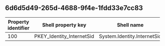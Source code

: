 ## 6d6d5d49-265d-4688-9f4e-1fdd33e7cc83

Property identifier | Shell property key | Shell name | Alias
--- | --- | --- | ---
100 | PKEY_Identity_InternetSid | System.Identity.InternetSid | 

